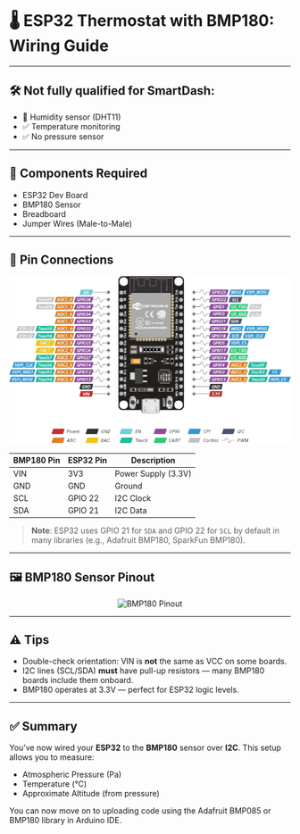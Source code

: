 # 🌡️ ESP32 Thermostat with BMP180: Wiring Guide

---

## 🛠️ Not fully qualified for SmartDash:

- 🚫 Humidity sensor (DHT11)
- ✅ Temperature monitoring
- ✅ No pressure sensor

---

## 🧰 Components Required

- ESP32 Dev Board
- BMP180 Sensor
- Breadboard
- Jumper Wires (Male-to-Male)

---

## 🔌 Pin Connections

<div align="center">
  <img src="https://raw.githubusercontent.com/t0ry003/SmartDash/refs/heads/master/device_setup/static/ESP32-Pinout.png" alt="ESP32 Pinout" style="max-width: 100%;">
</div>

| BMP180 Pin | ESP32 Pin | Description         |
|------------|-----------|---------------------|
| VIN        | 3V3       | Power Supply (3.3V) |
| GND        | GND       | Ground              |
| SCL        | GPIO 22   | I2C Clock           |
| SDA        | GPIO 21   | I2C Data            |

> **Note**: ESP32 uses GPIO 21 for `SDA` and GPIO 22 for `SCL` by default in many libraries (e.g., Adafruit BMP180,
> SparkFun BMP180).

---

## 🖼️ BMP180 Sensor Pinout

<div align="center">
  <img src="https://lastminuteengineers.com/wp-content/uploads/arduino/BMP180-Module-Pinout.png" alt="BMP180 Pinout" style="max-width: 100%;">
</div>

---

## ⚠️ Tips

- Double-check orientation: VIN is **not** the same as VCC on some boards.
- I2C lines (SCL/SDA) **must** have pull-up resistors — many BMP180 boards include them onboard.
- BMP180 operates at 3.3V — perfect for ESP32 logic levels.

---

## ✅ Summary

You’ve now wired your **ESP32** to the **BMP180** sensor over **I2C**. This setup allows you to measure:

- Atmospheric Pressure (Pa)
- Temperature (°C)
- Approximate Altitude (from pressure)

You can now move on to uploading code using the Adafruit BMP085 or BMP180 library in Arduino IDE.
